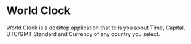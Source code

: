 # World Clock
World Clock is a desktop application that tells you about Time, Capital, UTC/GMT Standard and Currency of any country you select.
